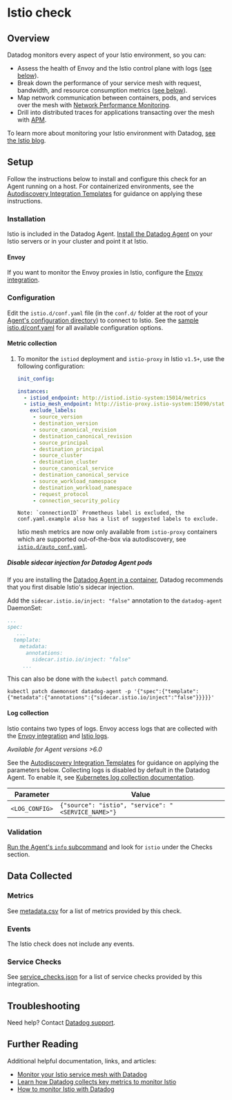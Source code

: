 # Istio check

## Overview

Datadog monitors every aspect of your Istio environment, so you can:
- Assess the health of Envoy and the Istio control plane with logs ([see below](#log-collection)).
- Break down the performance of your service mesh with request, bandwidth, and resource consumption metrics ([see below](#metrics)).
- Map network communication between containers, pods, and services over the mesh with [Network Performance Monitoring][18].
- Drill into distributed traces for applications transacting over the mesh with [APM][19].

To learn more about monitoring your Istio environment with Datadog, [see the Istio blog][20].

## Setup

Follow the instructions below to install and configure this check for an Agent running on a host. For containerized environments, see the [Autodiscovery Integration Templates][1] for guidance on applying these instructions.

### Installation

Istio is included in the Datadog Agent. [Install the Datadog Agent][2] on your Istio servers or in your cluster and point it at Istio.

#### Envoy

If you want to monitor the Envoy proxies in Istio, configure the [Envoy integration][22].

### Configuration

Edit the `istio.d/conf.yaml` file (in the `conf.d/` folder at the root of your [Agent's configuration directory][3]) to connect to Istio. See the [sample istio.d/conf.yaml][4] for all available configuration options.

#### Metric collection
1. To monitor the `istiod` deployment and `istio-proxy` in Istio `v1.5+`, use the following configuration:
    
    ```yaml
    init_config:
    
    instances:
      - istiod_endpoint: http://istiod.istio-system:15014/metrics
      - istio_mesh_endpoint: http://istio-proxy.istio-system:15090/stats/prometheus
        exclude_labels:
         - source_version
         - destination_version
         - source_canonical_revision
         - destination_canonical_revision
         - source_principal
         - destination_principal
         - source_cluster
         - destination_cluster
         - source_canonical_service
         - destination_canonical_service
         - source_workload_namespace
         - destination_workload_namespace
         - request_protocol
         - connection_security_policy
    ```
   
       Note: `connectionID` Prometheus label is excluded, the conf.yaml.example also has a list of suggested labels to exclude.

   Istio mesh metrics are now only available from `istio-proxy` containers which are supported out-of-the-box via autodiscovery, see [`istio.d/auto_conf.yaml`][17].   

##### Disable sidecar injection for Datadog Agent pods

If you are installing the [Datadog Agent in a container][10], Datadog recommends that you first disable Istio's sidecar injection.

Add the `sidecar.istio.io/inject: "false"` annotation to the `datadog-agent` DaemonSet:

```yaml
...
spec:
   ...
  template:
    metadata:
      annotations:
        sidecar.istio.io/inject: "false"
     ...
```

This can also be done with the `kubectl patch` command.

```text
kubectl patch daemonset datadog-agent -p '{"spec":{"template":{"metadata":{"annotations":{"sidecar.istio.io/inject":"false"}}}}}'
```

#### Log collection

Istio contains two types of logs. Envoy access logs that are collected with the [Envoy integration][12] and [Istio logs][11].

_Available for Agent versions >6.0_

See the [Autodiscovery Integration Templates][1] for guidance on applying the parameters below.
Collecting logs is disabled by default in the Datadog Agent. To enable it, see [Kubernetes log collection documentation][16].

| Parameter      | Value                                                |
| -------------- | ---------------------------------------------------- |
| `<LOG_CONFIG>` | `{"source": "istio", "service": "<SERVICE_NAME>"}` |

### Validation

[Run the Agent's `info` subcommand][6] and look for `istio` under the Checks section.

## Data Collected

### Metrics

See [metadata.csv][7] for a list of metrics provided by this check.

### Events

The Istio check does not include any events.

### Service Checks

See [service_checks.json][21] for a list of service checks provided by this integration.

## Troubleshooting

Need help? Contact [Datadog support][8].

## Further Reading

Additional helpful documentation, links, and articles:

- [Monitor your Istio service mesh with Datadog][9]
- [Learn how Datadog collects key metrics to monitor Istio][14]
- [How to monitor Istio with Datadog][21]

[1]: https://docs.datadoghq.com/agent/kubernetes/integrations/
[2]: https://app.datadoghq.com/account/settings#agent
[3]: https://docs.datadoghq.com/agent/guide/agent-configuration-files/#agent-configuration-directory
[4]: https://github.com/DataDog/integrations-core/blob/master/istio/datadog_checks/istio/data/conf.yaml.example
[5]: https://istio.io/docs/tasks/telemetry/metrics/querying-metrics
[6]: https://docs.datadoghq.com/agent/guide/agent-commands/#agent-status-and-information
[7]: https://github.com/DataDog/integrations-core/blob/master/istio/metadata.csv
[8]: https://docs.datadoghq.com/help/
[9]: https://www.datadoghq.com/blog/monitor-istio-with-datadog
[10]: https://docs.datadoghq.com/agent/kubernetes/
[11]: https://istio.io/docs/tasks/telemetry/logs/collecting-logs/
[12]: https://docs.datadoghq.com/integrations/envoy/#log-collection
[13]: https://docs.datadoghq.com/agent/guide/agent-commands/#start-stop-and-restart-the-agent
[14]: https://www.datadoghq.com/blog/istio-metrics/
[15]: https://docs.datadoghq.com/agent/guide/integration-management/#install
[16]: https://docs.datadoghq.com/agent/kubernetes/log/
[17]: https://github.com/DataDog/integrations-core/blob/master/istio/datadog_checks/istio/data/auto_conf.yaml
[18]: https://www.datadoghq.com/blog/monitor-istio-with-npm/
[19]: https://docs.datadoghq.com/tracing/setup_overview/proxy_setup/?tab=istio
[20]: https://www.datadoghq.com/blog/istio-datadog/
[21]: https://github.com/DataDog/integrations-core/blob/master/istio/assets/service_checks.json
[22]: https://github.com/DataDog/integrations-core/tree/master/envoy#istio